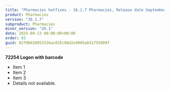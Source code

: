```yaml
---
title: "Pharmacies hotfixes - 26.1.7 Pharmacies, Release date September 23, 2025 - Hotfixes"
product: Pharmacies
version: "26.1.7"
subproduct: Pharmacies
minor_version: "26.1"
date: 2025-09-23 00:00:00+00:00
order: 93
guid: 82f0b628053316ac835c88d2e4905ab51755089f
---
```


**72254 Logon with barcode**- Item 1- Item 2- Item 3- Details not available.
